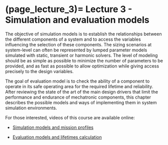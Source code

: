 (page_lecture_3)=
Lecture 3 - Simulation and evaluation models
=======================

The objective of simulation models is to establish the relationships between the different components of a system and to access the variables influencing the selection of these components. The sizing scenarios at system-level can often be represented by lumped parameter models simulated with static, transient or harmonic solvers. The level of modeling should be as simple as possible to minimize the number of parameters to be provided, and as fast as possible to allow optimization while giving access precisely to the design variables.  

The goal of evaluation model is to check the ability of a component to operate in its safe operating area for the required lifetime and reliability. After reviewing the state of the art of the main design drivers that limit the performance and endurance of mechatronic components, this chapter describes the possible models and ways of implementing them in system simulation environments.

For those interested, videos of this course are available online:

- [Simulation models and mission profiles](https://youtu.be/M6HZlkl3x7w?si=t-7wzTS0Y0sk0qMw)

- [Evaluation models and lifetimes calculation](https://youtu.be/n0IhKxVZ23k?si=_HNo_rsUYZboEOxZ)

